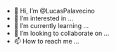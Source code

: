 - 👋 Hi, I’m @LucasPalavecino
- 👀 I’m interested in ...
- 🌱 I’m currently learning ...
- 💞️ I’m looking to collaborate on ...
- 📫 How to reach me ...

<!---
LucasPalavecino/LucasPalavecino is a ✨ special ✨ repository because its `README.md` (this file) appears on your GitHub profile.
You can click the Preview link to take a look at your changes.
--->

